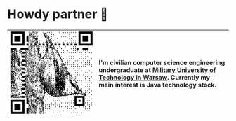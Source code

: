 # Howdy partner 🤠

| <img src="canvas.png" alt="drawing" width="984"/> | I'm civilian computer science engineering undergraduate at [Military University of Technology in Warsaw](https://en.wikipedia.org/wiki/Military_University_of_Technology). Currently my main interest is Java technology stack. |
| :---: | :--- |


<!--
**jakub-kowalik/jakub-kowalik** is a ✨ _special_ ✨ repository because its `README.md` (this file) appears on your GitHub profile.

Here are some ideas to get you started:

- 🔭 I’m currently working on ...
- 🌱 I’m currently learning ...
- 👯 I’m looking to collaborate on ...
- 🤔 I’m looking for help with ...
- 💬 Ask me about ...
- 📫 How to reach me: ...
- 😄 Pronouns: ...
- ⚡ Fun fact: ...
-->
